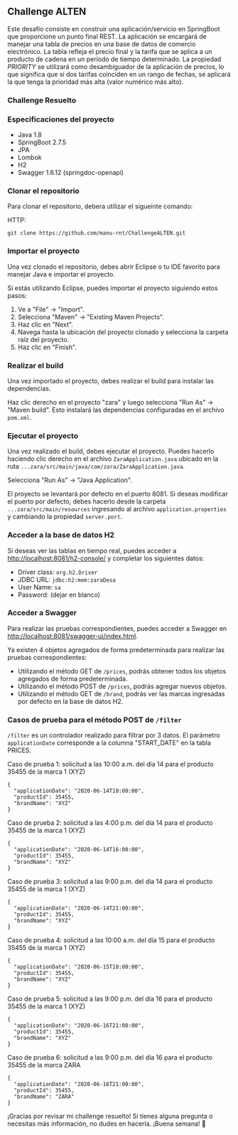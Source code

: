 ## Challenge ALTEN

Este desafío consiste en construir una aplicación/servicio en SpringBoot que proporcione un punto final REST. La aplicación se encargará de manejar una tabla de precios en una base de datos de comercio electrónico. La tabla refleja el precio final y la tarifa que se aplica a un producto de cadena en un período de tiempo determinado. La propiedad *PRIORITY* se utilizará como desambiguador de la aplicación de precios, lo que significa que si dos tarifas coinciden en un rango de fechas, se aplicará la que tenga la prioridad más alta (valor numérico más alto).

### Challenge Resuelto
### Especificaciones del proyecto

- Java 1.8
- SpringBoot 2.7.5
- JPA
- Lombok
- H2
- Swagger 1.6.12 (springdoc-openapi)

### Clonar el repositorio

Para clonar el repositorio, debera utilizar el sigueinte comando:

HTTP:
```
git clone https://github.com/manu-rnt/ChallengeALTEN.git
```

### Importar el proyecto

Una vez clonado el repositorio, debes abrir Eclipse o tu IDE favorito para manejar Java e importar el proyecto.

Si estás utilizando Eclipse, puedes importar el proyecto siguiendo estos pasos:

1. Ve a "File" -> "Import".
2. Selecciona "Maven" -> "Existing Maven Projects".
3. Haz clic en "Next".
4. Navega hasta la ubicación del proyecto clonado y selecciona la carpeta raíz del proyecto.
5. Haz clic en "Finish".

### Realizar el build

Una vez importado el proyecto, debes realizar el build para instalar las dependencias.

Haz clic derecho en el proyecto "zara" y luego selecciona "Run As" -> "Maven build". Esto instalará las dependencias configuradas en el archivo `pom.xml`.

### Ejecutar el proyecto

Una vez realizado el build, debes ejecutar el proyecto. Puedes hacerlo haciendo clic derecho en el archivo `ZaraApplication.java` ubicado en la ruta `...zara/src/main/java/com/zara/ZaraApplication.java`.

Selecciona "Run As" -> "Java Application".

El proyecto se levantará por defecto en el puerto 8081. Si deseas modificar el puerto por defecto, debes hacerlo desde la carpeta `...zara/src/main/resources` ingresando al archivo `application.properties` y cambiando la propiedad `server.port`.

### Acceder a la base de datos H2

Si deseas ver las tablas en tiempo real, puedes acceder a [http://localhost:8081/h2-console/](http://localhost:8081/h2-console/) y completar los siguientes datos:

- Driver class: `org.h2.Driver`
- JDBC URL: `jdbc:h2:mem:zaraDesa`
- User Name: `sa`
- Password: (dejar en blanco)

### Acceder a Swagger

Para realizar las pruebas correspondientes, puedes acceder a Swagger en [http://localhost:8081/swagger-ui/index.html](http://localhost:8081/swagger-ui/index.html).

Ya existen 4 objetos agregados de forma predeterminada para realizar las pruebas correspondientes:

- Utilizando el método GET de `/prices`, podrás obtener todos los objetos agregados de forma predeterminada.
- Utilizando el método POST de `/prices`, podrás agregar nuevos objetos.
- Utilizando el método GET de `/brand`, podrás ver las marcas ingresadas por defecto en la base de datos H2.

### Casos de prueba para el método POST de `/filter`

`/filter` es un controlador realizado para filtrar por 3 datos. El parámetro `applicationDate` corresponde a la columna "START_DATE" en la tabla PRICES.

Caso de prueba 1: solicitud a las 10:00 a.m. del día 14 para el producto 35455 de la marca 1 (XYZ)
```
{
  "applicationDate": "2020-06-14T10:00:00",
  "productId": 35455,
  "brandName": "XYZ"
}
```

Caso de prueba 2: solicitud a las 4:00 p.m. del día 14 para el producto 35455 de la marca 1 (XYZ)
```
{
  "applicationDate": "2020-06-14T16:00:00",
  "productId": 35455,
  "brandName": "XYZ"
}
```

Caso de prueba 3: solicitud a las 9:00 p.m. del día 14 para el producto 35455 de la marca 1 (XYZ)
```
{
  "applicationDate": "2020-06-14T21:00:00",
  "productId": 35455,
  "brandName": "XYZ"
}
```

Caso de prueba 4: solicitud a las 10:00 a.m. del día 15 para el producto 35455 de la marca 1 (XYZ)
```
{
  "applicationDate": "2020-06-15T10:00:00",
  "productId": 35455,
  "brandName": "XYZ"
}
```

Caso de prueba 5: solicitud a las 9:00 p.m. del día 16 para el producto 35455 de la marca 1 (XYZ)
```
{
  "applicationDate": "2020-06-16T21:00:00",
  "productId": 35455,
  "brandName": "XYZ"
}
```

Caso de prueba 6: solicitud a las 9:00 p.m. del día 16 para el producto 35455 de la marca ZARA
```
{
  "applicationDate": "2020-06-16T21:00:00",
  "productId": 35455,
  "brandName": "ZARA"
}
```
¡Gracias por revisar mi challenge resuelto! Si tienes alguna pregunta o necesitas más información, no dudes en hacerla. ¡Buena semana! 🚀
